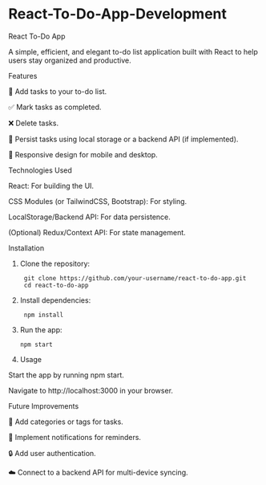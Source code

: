 ﻿# React-To-Do-App-Development
 
React To-Do App

A simple, efficient, and elegant to-do list application built with React to help users stay organized and productive.

Features

📝 Add tasks to your to-do list.

✅ Mark tasks as completed.

❌ Delete tasks.

📅 Persist tasks using local storage or a backend API (if implemented).

🔄 Responsive design for mobile and desktop.

Technologies Used

React: For building the UI.

CSS Modules (or TailwindCSS, Bootstrap): For styling.

LocalStorage/Backend API: For data persistence.

(Optional) Redux/Context API: For state management.

Installation

1) Clone the repository:

        git clone https://github.com/your-username/react-to-do-app.git
        cd react-to-do-app

2) Install dependencies:

        npm install

3) Run the app:

       npm start

4) Usage
   
Start the app by running npm start.

Navigate to http://localhost:3000 in your browser.


Future Improvements

🌟 Add categories or tags for tasks.

🔔 Implement notifications for reminders.

🔒 Add user authentication.

☁️ Connect to a backend API for multi-device syncing.


